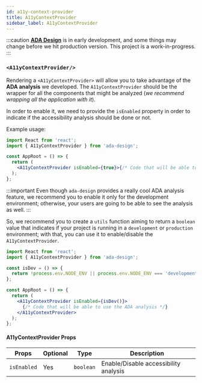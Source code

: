 ```yaml
---
id: a11y-context-provider
title: A11yContextProvider
sidebar_label: A11yContextProvider
---
```


:::caution
[**ADA Design**](https://adadesign.io/) is in early development, and some things may change before we hit production version. This project is a work-in-progress.
:::

### `<A11yContextProvider/>`

Rendering a `<A11yContextProvider>` will allow you to take advantage of the **ADA analysis** we developed. The `A11yContextProvider` should be the wrapper for all the components that might be analyzed (_we recommend wrapping all the application with it_).

In order to enable it, we need to provide the `isEnabled` property in order to indicate if the accessibility analysis should be done or not.

Example usage:

```jsx
import React from 'react';
import { A11yContextProvider } from 'ada-design';

const AppRoot = () => {
  return (
    <A11yContextProvider isEnabled={true}>{/* Code that will be able to use the ADA analysis */}</A11yContextProvider>
  );
};
```

:::important
Even though `ada-design` provides a really cool ADA analysis feature, we recommend you to enable it only for the development environment; otherwise, your users are going to be able to see the analysis as well.
:::

So, we recommend you to create a `utils` function aiming to return a `boolean` value that indicates if your project is running in a `development` or `production` environment; with that, you can use it to enable/disable the `A11yContextProvider`.

```jsx
import React from 'react';
import { A11yContextProvider } from 'ada-design';

const isDev = () => {
  return !process.env.NODE_ENV || process.env.NODE_ENV === 'development';
};

const AppRoot = () => {
  return (
    <A11yContextProvider isEnabled={isDev()}>
      {/* Code that will be able to use the ADA analysis */}
    </A11yContextProvider>
  );
};
```

#### A11yContextProvider Props

| Props       | Optional | Type      | Description                           |
| ----------- | -------- | --------- | ------------------------------------- |
| `isEnabled` | Yes      | `boolean` | Enable/Disable accessibility analysis |
